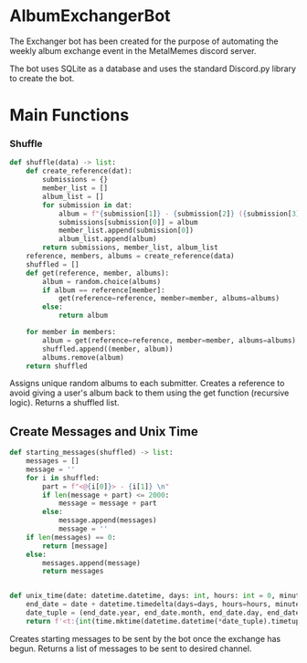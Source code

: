 # AlbumExchangerBot
The Exchanger bot has been created for the purpose of automating the weekly album exchange event in the MetalMemes discord server.

The bot uses SQLite as a database and uses the standard Discord.py library to create the bot.

# Main Functions
### Shuffle
```python
def shuffle(data) -> list:
    def create_reference(dat):
        submissions = {}
        member_list = []
        album_list = []
        for submission in dat:
            album = f"{submission[1]} - {submission[2]} ({submission[3]}, {submission[4]}, {submission[5]}) [{submission[6]}]"
            submissions[submission[0]] = album
            member_list.append(submission[0])
            album_list.append(album)
        return submissions, member_list, album_list
    reference, members, albums = create_reference(data)
    shuffled = []
    def get(reference, member, albums):
        album = random.choice(albums)
        if album == reference[member]:
            get(reference=reference, member=member, albums=albums)
        else:
            return album

    for member in members:
        album = get(reference=reference, member=member, albums=albums)
        shuffled.append((member, album))
        albums.remove(album)
    return shuffled
```
Assigns unique random albums to each submitter. Creates a reference to avoid giving a user's album back to them using the get function (recursive logic). Returns a shuffled list.
## Create Messages and Unix Time
```python
def starting_messages(shuffled) -> list:
    messages = []
    message = ''
    for i in shuffled:
        part = f"<@{i[0]}> - {i[1]} \n"
        if len(message + part) <= 2000:
            message = message + part
        else:
            message.append(messages)
            message = ''
    if len(messages) == 0:
        return [message]
    else:
        messages.append(message)
        return messages


def unix_time(date: datetime.datetime, days: int, hours: int = 0, minutes: int = 0, seconds: int = 0) -> str:
    end_date = date + datetime.timedelta(days=days, hours=hours, minutes=minutes, seconds=seconds)
    date_tuple = (end_date.year, end_date.month, end_date.day, end_date.hour, end_date.minute, end_date.second)
    return f'<t:{int(time.mktime(datetime.datetime(*date_tuple).timetuple()))}>'
```
Creates starting messages to be sent by the bot once the exchange has begun. Returns a list of messages to be sent to desired channel.
